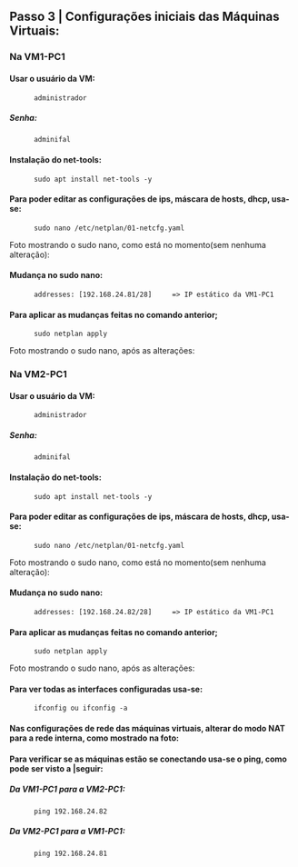 ## Passo 3 | Configurações iniciais das Máquinas Virtuais: 

### Na VM1-PC1

####  Usar o usuário da VM:
          administrador
##### Senha:
          adminifal

####   Instalação do net-tools:
          sudo apt install net-tools -y  
 
####    Para poder editar as configurações de ips, máscara de hosts, dhcp, usa-se:
          sudo nano /etc/netplan/01-netcfg.yaml
          
Foto mostrando o sudo nano, como está no momento(sem nenhuma alteração):

####    Mudança no sudo nano:
          addresses: [192.168.24.81/28]     => IP estático da VM1-PC1

####    Para aplicar as mudanças feitas no comando anterior;
          sudo netplan apply
Foto mostrando o sudo nano, após as alterações:

### Na VM2-PC1

####  Usar o usuário da VM:
          administrador
##### Senha:
          adminifal

####   Instalação do net-tools:
          sudo apt install net-tools -y  
 
####    Para poder editar as configurações de ips, máscara de hosts, dhcp, usa-se:
          sudo nano /etc/netplan/01-netcfg.yaml
Foto mostrando o sudo nano, como está no momento(sem nenhuma alteração):

####    Mudança no sudo nano:
          addresses: [192.168.24.82/28]     => IP estático da VM1-PC1

####    Para aplicar as mudanças feitas no comando anterior;
          sudo netplan apply
Foto mostrando o sudo nano, após as alterações:

####    Para ver todas as interfaces configuradas usa-se:
          ifconfig ou ifconfig -a

####    Nas configurações de rede das máquinas virtuais, alterar do modo NAT para a rede interna, como mostrado na foto:

####          Para verificar se as máquinas estão se conectando usa-se o ping, como pode ser visto a |seguir:
##### Da VM1-PC1 para a VM2-PC1:
          ping 192.168.24.82
##### Da VM2-PC1 para a VM1-PC1:
          ping 192.168.24.81
